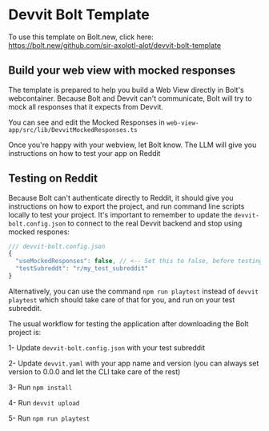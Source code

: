 # Devvit Bolt Template

To use this template on Bolt.new, click here: https://bolt.new/github.com/sir-axolotl-alot/devvit-bolt-template

## Build your web view with mocked responses

The template is prepared to help you build a Web View directly in Bolt's webcontainer.
Because Bolt and Devvit can't communicate, Bolt will try to mock all responses that it expects from Devvit.

You can see and edit the Mocked Responses in `web-view-app/src/lib/DevvitMockedResponses.ts`

Once you're happy with your webview, let Bolt know. The LLM will give you instructions on how to test your app on Reddit

## Testing on Reddit

Because Bolt can't authenticate directly to Reddit, it should give you instructions on how to export the project, and run command line scripts locally to test your project.
It's important to remember to update the `devvit-bolt.config.json` to connect to the real Devvit backend and stop using mocked respones:

```js
/// devvit-bolt.config.json
{
  "useMockedResponses": false, // <-- Set this to false, before testing on Reddit
  "testSubreddt": "r/my_test_subreddit"
}
```

Alternatively, you can use the command `npm run playtest` instead of `devvit playtest` which should take care of that for you, and run on your test subreddit.

The usual workflow for testing the application after downloading the Bolt project is:

1- Update `devvit-bolt.config.json` with your test subreddit

2- Update `devvit.yaml` with your app name and version (you can always set version to 0.0.0 and let the CLI take care of the rest)

3- Run `npm install`

4- Run `devvit upload`

5- Run `npm run playtest`
